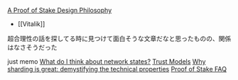 
[A Proof of Stake Design Philosophy](https://vitalik.ca/general/2016/12/29/pos_design.html)
- [[Vitalik]]

超合理性の話を探してる時に見つけて面白そうな文章だなと思ったものの、関係はなさそうだった

just memo
[What do I think about network states?](https://vitalik.ca/general/2022/07/13/networkstates.html)
[Trust Models](https://vitalik.ca/general/2020/08/20/trust.html)
[Why sharding is great: demystifying the technical properties](https://vitalik.ca/general/2021/04/07/sharding.html)
[Proof of Stake FAQ](https://vitalik.ca/general/2017/12/31/pos_faq.html)
